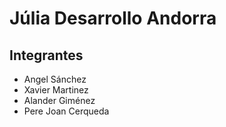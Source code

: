 # Júlia Desarrollo Andorra

## Integrantes
- Angel Sánchez
- Xavier Martinez
- Alander Giménez
- Pere Joan Cerqueda
